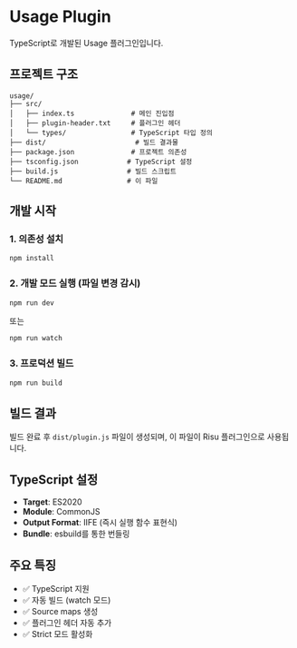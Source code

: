 # Usage Plugin

TypeScript로 개발된 Usage 플러그인입니다.

## 프로젝트 구조

```
usage/
├── src/
│   ├── index.ts              # 메인 진입점
│   ├── plugin-header.txt     # 플러그인 헤더
│   └── types/                # TypeScript 타입 정의
├── dist/                      # 빌드 결과물
├── package.json              # 프로젝트 의존성
├── tsconfig.json            # TypeScript 설정
├── build.js                 # 빌드 스크립트
└── README.md                # 이 파일
```

## 개발 시작

### 1. 의존성 설치
```bash
npm install
```

### 2. 개발 모드 실행 (파일 변경 감시)
```bash
npm run dev
```

또는

```bash
npm run watch
```

### 3. 프로덕션 빌드
```bash
npm run build
```

## 빌드 결과

빌드 완료 후 `dist/plugin.js` 파일이 생성되며, 이 파일이 Risu 플러그인으로 사용됩니다.

## TypeScript 설정

- **Target**: ES2020
- **Module**: CommonJS
- **Output Format**: IIFE (즉시 실행 함수 표현식)
- **Bundle**: esbuild를 통한 번들링

## 주요 특징

- ✅ TypeScript 지원
- ✅ 자동 빌드 (watch 모드)
- ✅ Source maps 생성
- ✅ 플러그인 헤더 자동 추가
- ✅ Strict 모드 활성화
